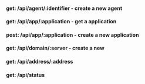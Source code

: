 #### get: /api/agent/:identifier - create a new agent
#### get: /api/app/:application - get a application
#### post: /api/app/:application - create a new application
#### get: /api/domain/:server - create a new 
#### get: /api/address/:address
#### get: /api/status
